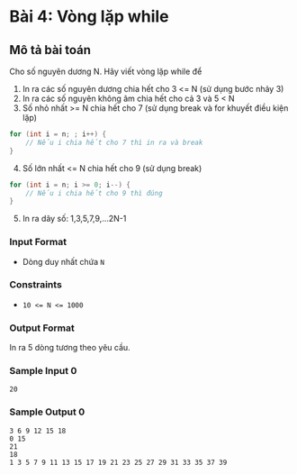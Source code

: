 # Bài 4: Vòng lặp while

## Mô tả bài toán  
Cho số nguyên dương N. Hãy viết vòng lặp while để
1. In ra các số nguyên dương chia hết cho 3 <= N (sử dụng bước nhảy 3)
2. In ra các số nguyên không âm chia hết cho cả 3 và 5 < N
3. Số nhỏ nhất >= N chia hết cho 7 (sử dụng break và for khuyết điều kiện lặp)
```c
for (int i = n; ; i++) {
    // Nếu i chia hết cho 7 thì in ra và break
}
```
4. Số lớn nhất <= N chia hết cho 9 (sử dụng break)
```c
for (int i = n; i >= 0; i--) {
    // Nếu i chia hết cho 9 thì đúng
}
```
5. In ra dãy số: 1,3,5,7,9,...2N-1

### Input Format
- Dòng duy nhất chứa `N` 

### Constraints
- `10 <= N <= 1000`

### Output Format
In ra 5 dòng tương theo yêu cầu.

### Sample Input 0
```
20
```
### Sample Output 0
```
3 6 9 12 15 18 
0 15 
21
18
1 3 5 7 9 11 13 15 17 19 21 23 25 27 29 31 33 35 37 39 
```